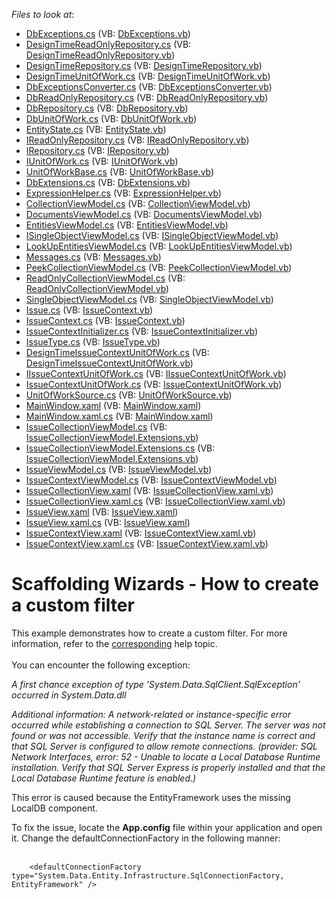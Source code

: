 <!-- default file list -->
*Files to look at*:

* [DbExceptions.cs](./CS/Scaffolding.CustomFilter/Common/DataModel/DbExceptions.cs) (VB: [DbExceptions.vb](./VB/Scaffolding.CustomFilter/Common/DataModel/DbExceptions.vb))
* [DesignTimeReadOnlyRepository.cs](./CS/Scaffolding.CustomFilter/Common/DataModel/DesignTimeReadOnlyRepository.cs) (VB: [DesignTimeReadOnlyRepository.vb](./VB/Scaffolding.CustomFilter/Common/DataModel/DesignTimeReadOnlyRepository.vb))
* [DesignTimeRepository.cs](./CS/Scaffolding.CustomFilter/Common/DataModel/DesignTimeRepository.cs) (VB: [DesignTimeRepository.vb](./VB/Scaffolding.CustomFilter/Common/DataModel/DesignTimeRepository.vb))
* [DesignTimeUnitOfWork.cs](./CS/Scaffolding.CustomFilter/Common/DataModel/DesignTimeUnitOfWork.cs) (VB: [DesignTimeUnitOfWork.vb](./VB/Scaffolding.CustomFilter/Common/DataModel/DesignTimeUnitOfWork.vb))
* [DbExceptionsConverter.cs](./CS/Scaffolding.CustomFilter/Common/DataModel/EntityFramework/DbExceptionsConverter.cs) (VB: [DbExceptionsConverter.vb](./VB/Scaffolding.CustomFilter/Common/DataModel/EntityFramework/DbExceptionsConverter.vb))
* [DbReadOnlyRepository.cs](./CS/Scaffolding.CustomFilter/Common/DataModel/EntityFramework/DbReadOnlyRepository.cs) (VB: [DbReadOnlyRepository.vb](./VB/Scaffolding.CustomFilter/Common/DataModel/EntityFramework/DbReadOnlyRepository.vb))
* [DbRepository.cs](./CS/Scaffolding.CustomFilter/Common/DataModel/EntityFramework/DbRepository.cs) (VB: [DbRepository.vb](./VB/Scaffolding.CustomFilter/Common/DataModel/EntityFramework/DbRepository.vb))
* [DbUnitOfWork.cs](./CS/Scaffolding.CustomFilter/Common/DataModel/EntityFramework/DbUnitOfWork.cs) (VB: [DbUnitOfWork.vb](./VB/Scaffolding.CustomFilter/Common/DataModel/EntityFramework/DbUnitOfWork.vb))
* [EntityState.cs](./CS/Scaffolding.CustomFilter/Common/DataModel/EntityState.cs) (VB: [EntityState.vb](./VB/Scaffolding.CustomFilter/Common/DataModel/EntityState.vb))
* [IReadOnlyRepository.cs](./CS/Scaffolding.CustomFilter/Common/DataModel/IReadOnlyRepository.cs) (VB: [IReadOnlyRepository.vb](./VB/Scaffolding.CustomFilter/Common/DataModel/IReadOnlyRepository.vb))
* [IRepository.cs](./CS/Scaffolding.CustomFilter/Common/DataModel/IRepository.cs) (VB: [IRepository.vb](./VB/Scaffolding.CustomFilter/Common/DataModel/IRepository.vb))
* [IUnitOfWork.cs](./CS/Scaffolding.CustomFilter/Common/DataModel/IUnitOfWork.cs) (VB: [IUnitOfWork.vb](./VB/Scaffolding.CustomFilter/Common/DataModel/IUnitOfWork.vb))
* [UnitOfWorkBase.cs](./CS/Scaffolding.CustomFilter/Common/DataModel/UnitOfWorkBase.cs) (VB: [UnitOfWorkBase.vb](./VB/Scaffolding.CustomFilter/Common/DataModel/UnitOfWorkBase.vb))
* [DbExtensions.cs](./CS/Scaffolding.CustomFilter/Common/Utils/DbExtensions.cs) (VB: [DbExtensions.vb](./VB/Scaffolding.CustomFilter/Common/Utils/DbExtensions.vb))
* [ExpressionHelper.cs](./CS/Scaffolding.CustomFilter/Common/Utils/ExpressionHelper.cs) (VB: [ExpressionHelper.vb](./VB/Scaffolding.CustomFilter/Common/Utils/ExpressionHelper.vb))
* [CollectionViewModel.cs](./CS/Scaffolding.CustomFilter/Common/ViewModel/CollectionViewModel.cs) (VB: [CollectionViewModel.vb](./VB/Scaffolding.CustomFilter/Common/ViewModel/CollectionViewModel.vb))
* [DocumentsViewModel.cs](./CS/Scaffolding.CustomFilter/Common/ViewModel/DocumentsViewModel.cs) (VB: [DocumentsViewModel.vb](./VB/Scaffolding.CustomFilter/Common/ViewModel/DocumentsViewModel.vb))
* [EntitiesViewModel.cs](./CS/Scaffolding.CustomFilter/Common/ViewModel/EntitiesViewModel.cs) (VB: [EntitiesViewModel.vb](./VB/Scaffolding.CustomFilter/Common/ViewModel/EntitiesViewModel.vb))
* [ISingleObjectViewModel.cs](./CS/Scaffolding.CustomFilter/Common/ViewModel/ISingleObjectViewModel.cs) (VB: [ISingleObjectViewModel.vb](./VB/Scaffolding.CustomFilter/Common/ViewModel/ISingleObjectViewModel.vb))
* [LookUpEntitiesViewModel.cs](./CS/Scaffolding.CustomFilter/Common/ViewModel/LookUpEntitiesViewModel.cs) (VB: [LookUpEntitiesViewModel.vb](./VB/Scaffolding.CustomFilter/Common/ViewModel/LookUpEntitiesViewModel.vb))
* [Messages.cs](./CS/Scaffolding.CustomFilter/Common/ViewModel/Messages.cs) (VB: [Messages.vb](./VB/Scaffolding.CustomFilter/Common/ViewModel/Messages.vb))
* [PeekCollectionViewModel.cs](./CS/Scaffolding.CustomFilter/Common/ViewModel/PeekCollectionViewModel.cs) (VB: [PeekCollectionViewModel.vb](./VB/Scaffolding.CustomFilter/Common/ViewModel/PeekCollectionViewModel.vb))
* [ReadOnlyCollectionViewModel.cs](./CS/Scaffolding.CustomFilter/Common/ViewModel/ReadOnlyCollectionViewModel.cs) (VB: [ReadOnlyCollectionViewModel.vb](./VB/Scaffolding.CustomFilter/Common/ViewModel/ReadOnlyCollectionViewModel.vb))
* [SingleObjectViewModel.cs](./CS/Scaffolding.CustomFilter/Common/ViewModel/SingleObjectViewModel.cs) (VB: [SingleObjectViewModel.vb](./VB/Scaffolding.CustomFilter/Common/ViewModel/SingleObjectViewModel.vb))
* [Issue.cs](./CS/Scaffolding.CustomFilter/Data/Issue.cs) (VB: [IssueContext.vb](./VB/Scaffolding.CustomFilter/Data/IssueContext.vb))
* [IssueContext.cs](./CS/Scaffolding.CustomFilter/Data/IssueContext.cs) (VB: [IssueContext.vb](./VB/Scaffolding.CustomFilter/Data/IssueContext.vb))
* [IssueContextInitializer.cs](./CS/Scaffolding.CustomFilter/Data/IssueContextInitializer.cs) (VB: [IssueContextInitializer.vb](./VB/Scaffolding.CustomFilter/Data/IssueContextInitializer.vb))
* [IssueType.cs](./CS/Scaffolding.CustomFilter/Data/IssueType.cs) (VB: [IssueType.vb](./VB/Scaffolding.CustomFilter/Data/IssueType.vb))
* [DesignTimeIssueContextUnitOfWork.cs](./CS/Scaffolding.CustomFilter/IssueContextDataModel/DesignTimeIssueContextUnitOfWork.cs) (VB: [DesignTimeIssueContextUnitOfWork.vb](./VB/Scaffolding.CustomFilter/IssueContextDataModel/DesignTimeIssueContextUnitOfWork.vb))
* [IIssueContextUnitOfWork.cs](./CS/Scaffolding.CustomFilter/IssueContextDataModel/IIssueContextUnitOfWork.cs) (VB: [IIssueContextUnitOfWork.vb](./VB/Scaffolding.CustomFilter/IssueContextDataModel/IIssueContextUnitOfWork.vb))
* [IssueContextUnitOfWork.cs](./CS/Scaffolding.CustomFilter/IssueContextDataModel/IssueContextUnitOfWork.cs) (VB: [IssueContextUnitOfWork.vb](./VB/Scaffolding.CustomFilter/IssueContextDataModel/IssueContextUnitOfWork.vb))
* [UnitOfWorkSource.cs](./CS/Scaffolding.CustomFilter/IssueContextDataModel/UnitOfWorkSource.cs) (VB: [UnitOfWorkSource.vb](./VB/Scaffolding.CustomFilter/IssueContextDataModel/UnitOfWorkSource.vb))
* [MainWindow.xaml](./CS/Scaffolding.CustomFilter/MainWindow.xaml) (VB: [MainWindow.xaml](./VB/Scaffolding.CustomFilter/MainWindow.xaml))
* [MainWindow.xaml.cs](./CS/Scaffolding.CustomFilter/MainWindow.xaml.cs) (VB: [MainWindow.xaml](./VB/Scaffolding.CustomFilter/MainWindow.xaml))
* [IssueCollectionViewModel.cs](./CS/Scaffolding.CustomFilter/ViewModels/Issue/IssueCollectionViewModel.cs) (VB: [IssueCollectionViewModel.Extensions.vb](./VB/Scaffolding.CustomFilter/ViewModels/Issue/IssueCollectionViewModel.Extensions.vb))
* [IssueCollectionViewModel.Extensions.cs](./CS/Scaffolding.CustomFilter/ViewModels/Issue/IssueCollectionViewModel.Extensions.cs) (VB: [IssueCollectionViewModel.Extensions.vb](./VB/Scaffolding.CustomFilter/ViewModels/Issue/IssueCollectionViewModel.Extensions.vb))
* [IssueViewModel.cs](./CS/Scaffolding.CustomFilter/ViewModels/Issue/IssueViewModel.cs) (VB: [IssueViewModel.vb](./VB/Scaffolding.CustomFilter/ViewModels/Issue/IssueViewModel.vb))
* [IssueContextViewModel.cs](./CS/Scaffolding.CustomFilter/ViewModels/IssueContextViewModel.cs) (VB: [IssueContextViewModel.vb](./VB/Scaffolding.CustomFilter/ViewModels/IssueContextViewModel.vb))
* [IssueCollectionView.xaml](./CS/Scaffolding.CustomFilter/Views/Issue/IssueCollectionView.xaml) (VB: [IssueCollectionView.xaml.vb](./VB/Scaffolding.CustomFilter/Views/Issue/IssueCollectionView.xaml.vb))
* [IssueCollectionView.xaml.cs](./CS/Scaffolding.CustomFilter/Views/Issue/IssueCollectionView.xaml.cs) (VB: [IssueCollectionView.xaml.vb](./VB/Scaffolding.CustomFilter/Views/Issue/IssueCollectionView.xaml.vb))
* [IssueView.xaml](./CS/Scaffolding.CustomFilter/Views/Issue/IssueView.xaml) (VB: [IssueView.xaml](./VB/Scaffolding.CustomFilter/Views/Issue/IssueView.xaml))
* [IssueView.xaml.cs](./CS/Scaffolding.CustomFilter/Views/Issue/IssueView.xaml.cs) (VB: [IssueView.xaml](./VB/Scaffolding.CustomFilter/Views/Issue/IssueView.xaml))
* [IssueContextView.xaml](./CS/Scaffolding.CustomFilter/Views/IssueContextView.xaml) (VB: [IssueContextView.xaml.vb](./VB/Scaffolding.CustomFilter/Views/IssueContextView.xaml.vb))
* [IssueContextView.xaml.cs](./CS/Scaffolding.CustomFilter/Views/IssueContextView.xaml.cs) (VB: [IssueContextView.xaml.vb](./VB/Scaffolding.CustomFilter/Views/IssueContextView.xaml.vb))
<!-- default file list end -->
# Scaffolding Wizards - How to create a custom filter


<p>This example demonstrates how to create a custom filter. For more information, refer to the <a href="https://documentation.devexpress.com/#WPF/CustomDocument17152">corresponding</a> help topic.<br /><br />You can encounter the following exception:</p>
<p><em>A first chance exception of type 'System.Data.SqlClient.SqlException' occurred in System.Data.dll</em></p>
<p><em>Additional information: A network-related or instance-specific error occurred while establishing a connection to SQL Server. The server was not found or was not accessible. Verify that the instance name is correct and that SQL Server is configured to allow remote connections. (provider: SQL Network Interfaces, error: 52 - Unable to locate a Local Database Runtime installation. Verify that SQL Server Express is properly installed and that the Local Database Runtime feature is enabled.)</em></p>
<p>This error is caused because the EntityFramework uses the missing LocalDB component.</p>
<p>To fix the issue, locate the <strong>App.config</strong> file within your application and open it. Change the defaultConnectionFactory in the following manner:<br /><br /></p>


```xaml
    <defaultConnectionFactory type="System.Data.Entity.Infrastructure.SqlConnectionFactory, EntityFramework" /> 

```



<br/>


